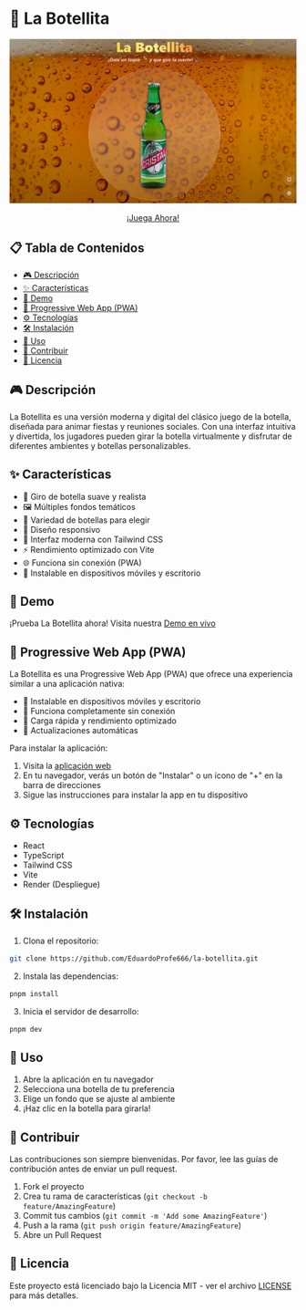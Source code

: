 # 🍾 La Botellita

<div align="center">
  <img src="./public/background.png" alt="La Botellita" width="600"/>
  
  [¡Juega Ahora!](https://la-botellita.onrender.com)
</div>

## 📋 Tabla de Contenidos

- [🎮 Descripción](#-descripción)
- [✨ Características](#-características)
- [🚀 Demo](#-demo)
- [📱 Progressive Web App (PWA)](#-progressive-web-app-pwa)
- [⚙️ Tecnologías](#️-tecnologías)
- [🛠️ Instalación](#️-instalación)
- [🎯 Uso](#-uso)
- [👥 Contribuir](#-contribuir)
- [📄 Licencia](#-licencia)

## 🎮 Descripción

La Botellita es una versión moderna y digital del clásico juego de la botella, diseñada para animar fiestas y reuniones sociales. Con una interfaz intuitiva y divertida, los jugadores pueden girar la botella virtualmente y disfrutar de diferentes ambientes y botellas personalizables.

## ✨ Características

- 🎲 Giro de botella suave y realista
- 🖼️ Múltiples fondos temáticos
- 🍾 Variedad de botellas para elegir
- 📱 Diseño responsivo
- 🎨 Interfaz moderna con Tailwind CSS
- ⚡ Rendimiento optimizado con Vite
- 🌐 Funciona sin conexión (PWA)
- 📲 Instalable en dispositivos móviles y escritorio

## 🚀 Demo

¡Prueba La Botellita ahora! Visita nuestra [Demo en vivo](https://la-botellita.onrender.com)

## 📱 Progressive Web App (PWA)

La Botellita es una Progressive Web App (PWA) que ofrece una experiencia similar a una aplicación nativa:

- 💾 Instalable en dispositivos móviles y escritorio
- 🔌 Funciona completamente sin conexión
- 🚀 Carga rápida y rendimiento optimizado
- 🔄 Actualizaciones automáticas

Para instalar la aplicación:

1. Visita la [aplicación web](https://la-botellita.onrender.com)
2. En tu navegador, verás un botón de "Instalar" o un ícono de "+" en la barra de direcciones
3. Sigue las instrucciones para instalar la app en tu dispositivo

## ⚙️ Tecnologías

- React
- TypeScript
- Tailwind CSS
- Vite
- Render (Despliegue)

## 🛠️ Instalación

1. Clona el repositorio:

```bash
git clone https://github.com/EduardoProfe666/la-botellita.git
```

2. Instala las dependencias:

```bash
pnpm install
```

3. Inicia el servidor de desarrollo:

```bash
pnpm dev
```

## 🎯 Uso

1. Abre la aplicación en tu navegador
2. Selecciona una botella de tu preferencia
3. Elige un fondo que se ajuste al ambiente
4. ¡Haz clic en la botella para girarla!

## 👥 Contribuir

Las contribuciones son siempre bienvenidas. Por favor, lee las guías de contribución antes de enviar un pull request.

1. Fork el proyecto
2. Crea tu rama de características (`git checkout -b feature/AmazingFeature`)
3. Commit tus cambios (`git commit -m 'Add some AmazingFeature'`)
4. Push a la rama (`git push origin feature/AmazingFeature`)
5. Abre un Pull Request

## 📄 Licencia

Este proyecto está licenciado bajo la Licencia MIT - ver el archivo [LICENSE](LICENSE) para más detalles.
